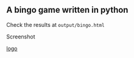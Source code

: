 ## A bingo game written in python

Check the results at `output/bingo.html`

Screenshot

[logo](snapshot1.png "Bingo Game")
